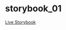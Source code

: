 # storybook_01

[Live Storybook](https://6346c29f12cb3212588eb719-vkseudugxu.chromatic.com/?path=/story/button--regular)